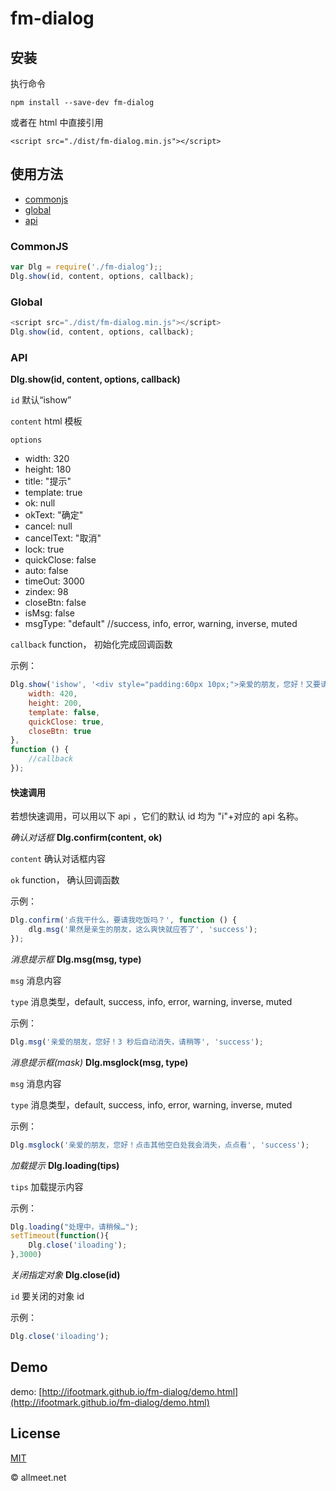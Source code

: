 # fm-dialog

## 安装

执行命令

`npm install --save-dev fm-dialog`

或者在 html 中直接引用

`<script src="./dist/fm-dialog.min.js"></script>`

## 使用方法

* [commonjs](#commonjs)
* [global](#global)
* [api](#api)

### CommonJS
```javascript
var Dlg = require('./fm-dialog');;
Dlg.show(id, content, options, callback);
```


### Global
```javascript
<script src="./dist/fm-dialog.min.js"></script>
Dlg.show(id, content, options, callback);
```

### API

**Dlg.show(id, content, options, callback)**

`id` 默认“ishow”

`content` html 模板

`options`
- width: 320
- height: 180
- title: "提示"
- template: true
- ok: null
- okText: "确定"
- cancel: null
- cancelText: "取消"
- lock: true
- quickClose: false
- auto: false
- timeOut: 3000
- zindex: 98
- closeBtn: false
- isMsg: false
- msgType: "default" //success, info, error, warning, inverse, muted

`callback` function， 初始化完成回调函数

示例：
```javascript
Dlg.show('ishow', '<div style="padding:60px 10px;">亲爱的朋友，您好！又要请我吃饭了<br/><br/>我是自定义模板，写你想写的，做你想做的……<br/><br/>点击其他空白处我会消失的，点点看</div>', {
    width: 420,
    height: 200,
    template: false,
    quickClose: true,
    closeBtn: true
},
function () {
    //callback
});
```


#### 快速调用

若想快速调用，可以用以下 api ，它们的默认 id 均为 "i"+对应的 api 名称。

*确认对话框*
**Dlg.confirm(content, ok)**

`content` 确认对话框内容

`ok` function， 确认回调函数

示例：
```javascript
Dlg.confirm('点我干什么，要请我吃饭吗？', function () {
    dlg.msg('果然是亲生的朋友，这么爽快就应答了', 'success');
});
```


*消息提示框*
**Dlg.msg(msg, type)**

`msg` 消息内容

`type` 消息类型，default, success, info, error, warning, inverse, muted

示例：
```javascript
Dlg.msg('亲爱的朋友，您好！3 秒后自动消失，请稍等', 'success');
```


*消息提示框(mask)*
**Dlg.msglock(msg, type)**

`msg` 消息内容

`type` 消息类型，default, success, info, error, warning, inverse, muted

示例：
```javascript
Dlg.msglock('亲爱的朋友，您好！点击其他空白处我会消失，点点看', 'success');
```


*加载提示*
**Dlg.loading(tips)**

`tips` 加载提示内容

示例：
```javascript
Dlg.loading("处理中，请稍候…");
setTimeout(function(){
    Dlg.close('iloading');
},3000)
```


*关闭指定对象*
**Dlg.close(id)**

`id` 要关闭的对象 id

示例：
```javascript
Dlg.close('iloading');
```



##	Demo
demo: [http://ifootmark.github.io/fm-dialog/demo.html](http://ifootmark.github.io/fm-dialog/demo.html)


## License
[MIT](http://spdx.org/licenses/MIT)


© allmeet.net

